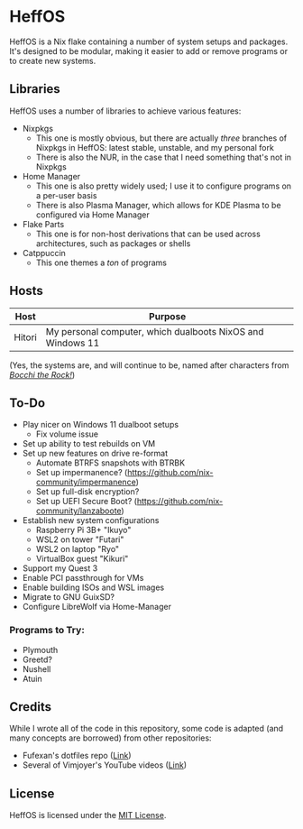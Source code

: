 # HeffOS
HeffOS is a Nix flake containing a number of system setups and packages.
It's designed to be modular, making it easier to add or remove programs or to create new systems.

## Libraries
HeffOS uses a number of libraries to achieve various features:
- Nixpkgs
  - This one is mostly obvious, but there are actually *three* branches of Nixpkgs in HeffOS: latest stable, unstable, and my personal fork
  - There is also the NUR, in the case that I need something that's not in Nixpkgs
- Home Manager
  - This one is also pretty widely used; I use it to configure programs on a per-user basis
  - There is also Plasma Manager, which allows for KDE Plasma to be configured via Home Manager
- Flake Parts
  - This one is for non-host derivations that can be used across architectures, such as packages or shells
- Catppuccin
  - This one themes a *ton* of programs

## Hosts
| Host | Purpose |
|-|-|
| Hitori | My personal computer, which dualboots NixOS and Windows 11 |

(Yes, the systems are, and will continue to be, named after characters from [*Bocchi the Rock!*](https://en.wikipedia.org/wiki/Bocchi_the_Rock%21))

## To-Do
- Play nicer on Windows 11 dualboot setups
  - Fix volume issue
- Set up ability to test rebuilds on VM
- Set up new features on drive re-format
  - Automate BTRFS snapshots with BTRBK
  - Set up impermanence? (https://github.com/nix-community/impermanence)
  - Set up full-disk encryption?
  - Set up UEFI Secure Boot? (https://github.com/nix-community/lanzaboote)
- Establish new system configurations
  - Raspberry Pi 3B+ "Ikuyo"
  - WSL2 on tower "Futari"
  - WSL2 on laptop "Ryo"
  - VirtualBox guest "Kikuri"
- Support my Quest 3
- Enable PCI passthrough for VMs
- Enable building ISOs and WSL images
- Migrate to GNU GuixSD?
- Configure LibreWolf via Home-Manager

### Programs to Try:
- Plymouth
- Greetd?
- Nushell
- Atuin

## Credits
While I wrote all of the code in this repository, some code is adapted (and many concepts are borrowed) from other repositories:
- Fufexan's dotfiles repo ([Link](https://github.com/fufexan/dotfiles))
- Several of Vimjoyer's YouTube videos ([Link](https://www.youtube.com/channel/UC_zBdZ0_H_jn41FDRG7q4Tw))

## License
HeffOS is licensed under the [MIT License](./LICENSE).
